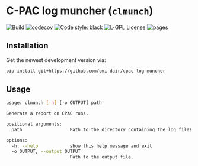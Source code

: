 # C-PAC log muncher (`clmunch`)

[![Build](https://github.com/cmi-dair/cpac-log-muncher/actions/workflows/test.yaml/badge.svg?branch=main)](https://github.com/cmi-dair/cpac-log-muncher/actions/workflows/test.yaml?query=branch%3Amain)
[![codecov](https://codecov.io/gh/cmi-dair/cpac-log-muncher/branch/main/graph/badge.svg?token=22HWWFWPW5)](https://codecov.io/gh/cmi-dair/cpac-log-muncher)
[![Code style: black](https://img.shields.io/badge/code%20style-black-000000.svg)](https://github.com/psf/black)
[![L-GPL License](https://img.shields.io/badge/license-L--GPL-blue.svg)](https://github.com/cmi-dair/cpac-log-muncher/blob/main/LICENSE)
[![pages](https://img.shields.io/badge/api-docs-blue)](https://cmi-dair.github.io/cpac-log-muncher)


## Installation

Get the newest development version via:

```sh
pip install git+https://github.com/cmi-dair/cpac-log-muncher
```

## Usage

```sh
usage: clmunch [-h] [-o OUTPUT] path

Generate a report on CPAC runs.

positional arguments:
  path                  Path to the directory containing the log files.

options:
  -h, --help            show this help message and exit
  -o OUTPUT, --output OUTPUT
                        Path to the output file.
```
